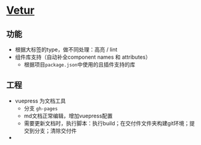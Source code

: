 # [Vetur](https://vuejs.github.io/vetur)

## 功能
- 根据大标签的type，做不同处理：高亮 / lint
- 组件库支持（自动补全component names 和 attributes）
    - 根据项目`package.json`中使用的且插件支持的库

## 工程
- vuepress 为文档工具
    - 分支 `gh-pages`
    - md文档正常编辑，增加vuepress配置
    - 需要更新文档时，执行脚本：执行build；在交付件文件夹构建git环境；提交到分支；清除交付件
- 

